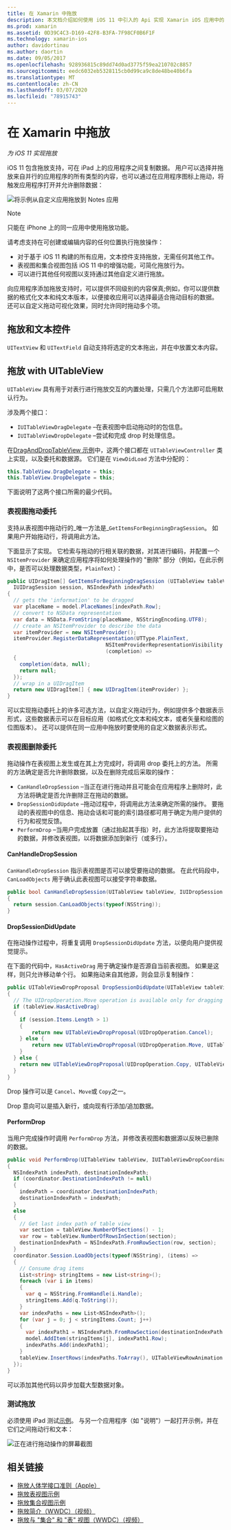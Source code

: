 ```yaml
---
title: 在 Xamarin 中拖放
description: 本文档介绍如何使用 iOS 11 中引入的 Api 实现 Xamarin iOS 应用中的拖放。 具体而言，它讨论了如何在 UITableView 中启用拖放。
ms.prod: xamarin
ms.assetid: 0D39C4C3-D169-42F8-B3FA-7F98CF0B6F1F
ms.technology: xamarin-ios
author: davidortinau
ms.author: daortin
ms.date: 09/05/2017
ms.openlocfilehash: 928936815c89dd74d0ad3775f59ea210702c8857
ms.sourcegitcommit: eedc6032eb5328115cb0d99ca9c8de48be40b6fa
ms.translationtype: MT
ms.contentlocale: zh-CN
ms.lasthandoff: 03/07/2020
ms.locfileid: "78915743"
---
```

# <a name="drag-and-drop-in-xamarinios"></a>在 Xamarin 中拖放

_为 iOS 11 实现拖放_

iOS 11 包含拖放支持，可在 iPad 上的应用程序之间复制数据。 用户可以选择并拖放来自并行的应用程序的所有类型的内容，也可以通过在应用程序图标上拖动，将触发应用程序打开并允许删除数据：

![将示例从自定义应用拖放到 Notes 应用](drag-and-drop-images/drag-drop-sml.png)

> [!NOTE]
> 只能在 iPhone 上的同一应用中使用拖放功能。

请考虑支持在可创建或编辑内容的任何位置执行拖放操作：

- 对于基于 iOS 11 构建的所有应用，文本控件支持拖放，无需任何其他工作。
- 表视图和集合视图包括 iOS 11 中的增强功能，可简化拖放行为。
- 可以进行其他任何视图以支持通过其他自定义进行拖放。

向应用程序添加拖放支持时，可以提供不同级别的内容保真;例如，你可以提供数据的格式化文本和纯文本版本，以便接收应用可以选择最适合拖动目标的数据。 还可以自定义拖动可视化效果，同时允许同时拖动多个项。

## <a name="drag-and-drop-with-text-controls"></a>拖放和文本控件

`UITextView` 和 `UITextField` 自动支持将选定的文本拖出，并在中放置文本内容。

<a name="uitableview" />

## <a name="drag-and-drop-with-uitableview"></a>拖放 with UITableView

`UITableView` 具有用于对表行进行拖放交互的内置处理，只需几个方法即可启用默认行为。

涉及两个接口：

- `IUITableViewDragDelegate` –在表视图中启动拖动时的包信息。
- `IUITableViewDropDelegate` –尝试和完成 drop 时处理信息。

在[DragAndDropTableView 示例](https://docs.microsoft.com/samples/xamarin/ios-samples/ios11-draganddroptableview)中，这两个接口都在 `UITableViewController` 类上实现，以及委托和数据源。 它们是在 `ViewDidLoad` 方法中分配的：

```csharp
this.TableView.DragDelegate = this;
this.TableView.DropDelegate = this;
```

下面说明了这两个接口所需的最少代码。

### <a name="table-view-drag-delegate"></a>表视图拖动委托

支持从表视图中拖动行的_唯一方法是_`GetItemsForBeginningDragSession`。 如果用户开始拖动行，将调用此方法。

下面显示了实现。 它检索与拖动的行相关联的数据，对其进行编码，并配置一个 `NSItemProvider` 来确定应用程序将如何处理操作的 "删除" 部分（例如，在此示例中，是否可以处理数据类型，`PlainText`）：

```csharp
public UIDragItem[] GetItemsForBeginningDragSession (UITableView tableView,
  IUIDragSession session, NSIndexPath indexPath)
{
  // gets the 'information' to be dragged
  var placeName = model.PlaceNames[indexPath.Row];
  // convert to NSData representation
  var data = NSData.FromString(placeName, NSStringEncoding.UTF8);
  // create an NSItemProvider to describe the data
  var itemProvider = new NSItemProvider();
  itemProvider.RegisterDataRepresentation(UTType.PlainText,
                                NSItemProviderRepresentationVisibility.All,
                                (completion) =>
  {
    completion(data, null);
    return null;
  });
  // wrap in a UIDragItem
  return new UIDragItem[] { new UIDragItem(itemProvider) };
}
```

可以实现拖动委托上的许多可选方法，以自定义拖动行为，例如提供多个数据表示形式，这些数据表示可以在目标应用（如格式化文本和纯文本，或者矢量和绘图的位图版本）。 还可以提供在同一应用中拖放时要使用的自定义数据表示形式。

### <a name="table-view-drop-delegate"></a>表视图删除委托

拖动操作在表视图上发生或在其上方完成时，将调用 drop 委托上的方法。 所需的方法确定是否允许删除数据，以及在删除完成后采取的操作：

- `CanHandleDropSession` –当正在进行拖动并且可能会在应用程序上删除时，此方法将确定是否允许删除正在拖动的数据。
- `DropSessionDidUpdate` –拖动过程中，将调用此方法来确定所需的操作。 要拖动的表视图中的信息、拖动会话和可能的索引路径都可用于确定为用户提供的行为和视觉反馈。
- `PerformDrop` –当用户完成放置（通过抬起其手指）时，此方法将提取要拖动的数据，并修改表视图，以将数据添加到新行（或多行）。

#### <a name="canhandledropsession"></a>CanHandleDropSession

`CanHandleDropSession` 指示表视图是否可以接受要拖动的数据。 在此代码段中，`CanLoadObjects` 用于确认此表视图可以接受字符串数据。

```csharp
public bool CanHandleDropSession(UITableView tableView, IUIDropSession session)
{
  return session.CanLoadObjects(typeof(NSString));
}
```

#### <a name="dropsessiondidupdate"></a>DropSessionDidUpdate

在拖动操作过程中，将重复调用 `DropSessionDidUpdate` 方法，以便向用户提供视觉提示。

在下面的代码中，`HasActiveDrag` 用于确定操作是否源自当前表视图。 如果是这样，则只允许移动单个行。
如果拖动来自其他源，则会显示复制操作：

```csharp
public UITableViewDropProposal DropSessionDidUpdate(UITableView tableView, IUIDropSession session, NSIndexPath destinationIndexPath)
{
  // The UIDropOperation.Move operation is available only for dragging within a single app.
  if (tableView.HasActiveDrag)
  {
    if (session.Items.Length > 1)
    {
        return new UITableViewDropProposal(UIDropOperation.Cancel);
    } else {
        return new UITableViewDropProposal(UIDropOperation.Move, UITableViewDropIntent.InsertAtDestinationIndexPath);
    }
  } else {
    return new UITableViewDropProposal(UIDropOperation.Copy, UITableViewDropIntent.InsertAtDestinationIndexPath);
  }
}
```

Drop 操作可以是 `Cancel`、`Move`或 `Copy`之一。

Drop 意向可以是插入新行，或向现有行添加/追加数据。

#### <a name="performdrop"></a>PerformDrop

当用户完成操作时调用 `PerformDrop` 方法，并修改表视图和数据源以反映已删除的数据。

```csharp
public void PerformDrop(UITableView tableView, IUITableViewDropCoordinator coordinator)
{
  NSIndexPath indexPath, destinationIndexPath;
  if (coordinator.DestinationIndexPath != null)
  {
    indexPath = coordinator.DestinationIndexPath;
    destinationIndexPath = indexPath;
  }
  else
  {
    // Get last index path of table view
    var section = tableView.NumberOfSections() - 1;
    var row = tableView.NumberOfRowsInSection(section);
    destinationIndexPath = NSIndexPath.FromRowSection(row, section);
  }
  coordinator.Session.LoadObjects(typeof(NSString), (items) =>
  {
    // Consume drag items
    List<string> stringItems = new List<string>();
    foreach (var i in items)
    {
      var q = NSString.FromHandle(i.Handle);
      stringItems.Add(q.ToString());
    }
    var indexPaths = new List<NSIndexPath>();
    for (var j = 0; j < stringItems.Count; j++)
    {
      var indexPath1 = NSIndexPath.FromRowSection(destinationIndexPath.Row + j, destinationIndexPath.Section);
      model.AddItem(stringItems[j], indexPath1.Row);
      indexPaths.Add(indexPath1);
    }
    tableView.InsertRows(indexPaths.ToArray(), UITableViewRowAnimation.Automatic);
  });
}
```

可以添加其他代码以异步加载大型数据对象。

### <a name="testing-drag-and-drop"></a>测试拖放

必须使用 iPad 测试[示例](https://docs.microsoft.com/samples/xamarin/ios-samples/ios11-draganddroptableview)。
与另一个应用程序（如 "说明"）一起打开示例，并在它们之间拖动行和文本：

![正在进行拖动操作的屏幕截图](drag-and-drop-images/01-sml.png)

## <a name="related-links"></a>相关链接

- [拖放人体学接口准则（Apple）](https://developer.apple.com/ios/human-interface-guidelines/interaction/drag-and-drop/)
- [拖放表视图示例](https://docs.microsoft.com/samples/xamarin/ios-samples/ios11-draganddroptableview)
- [拖放集合视图示例](https://docs.microsoft.com/samples/xamarin/ios-samples/ios11-draganddropcollectionview)
- [拖放简介（WWDC）（视频）](https://developer.apple.com/videos/play/wwdc2017/203/)
- [拖放与 "集合" 和 "表" 视图（WWDC）（视频）](https://developer.apple.com/videos/play/wwdc2017/223/)
